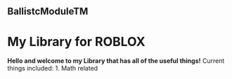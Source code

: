 ## BallistcModuleTM
# My Library for ROBLOX

**Hello and welcome to my Library that has all of the useful things!**
  Current things included:
    1. Math related
